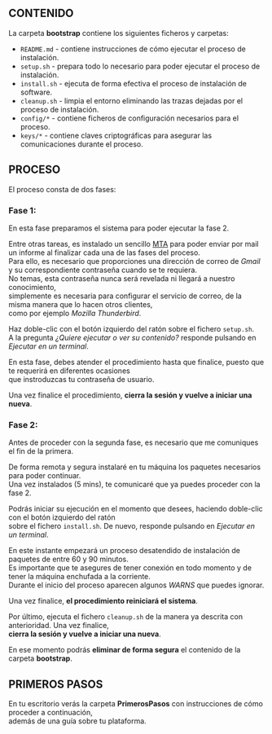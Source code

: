 ## CONTENIDO

La carpeta __bootstrap__ contiene los siguientes ficheros y carpetas:

* `README.md`  - contiene instrucciones de cómo ejecutar el proceso de instalación.
* `setup.sh`   - prepara todo lo necesario para poder ejecutar el proceso de instalación.
* `install.sh` - ejecuta de forma efectiva el proceso de instalación de software.
* `cleanup.sh` - limpia el entorno eliminando las trazas dejadas por el proceso de instalación.
* `config/*`   - contiene ficheros de configuración necesarios para el proceso.
* `keys/*`     - contiene claves criptográficas para asegurar las comunicaciones durante el proceso.


## PROCESO

El proceso consta de dos fases:

### Fase 1:

En esta fase preparamos el sistema para poder ejecutar la fase 2.  

Entre otras tareas, es instalado un sencillo [MTA](http://en.wikipedia.org/wiki/Message_transfer_agent) 
para poder enviar por mail un informe al finalizar cada una de las fases del proceso.  
Para ello, es necesario que proporciones una dirección de correo de _Gmail_ y su correspondiente contraseña cuando se te requiera.  
No temas, esta contraseña nunca será revelada ni llegará a nuestro conocimiento,  
simplemente es necesaria para configurar el servicio de correo, de la misma manera que lo hacen otros clientes,  
como por ejemplo _Mozilla Thunderbird_.

Haz doble-clic con el botón izquierdo del ratón sobre el fichero `setup.sh`.  
A la pregunta _¿Quiere ejecutar o ver su contenido?_ responde pulsando en _Ejecutar en un terminal_.  

En esta fase, debes atender el procedimiento hasta que finalice, puesto que te requerirá en diferentes ocasiones  
que instroduzcas tu contraseña de usuario.

Una vez finalice el procedimiento, __cierra la sesión y vuelve a iniciar una nueva__.

### Fase 2:

Antes de proceder con la segunda fase, es necesario que me comuniques el fin de la primera.  

De forma remota y segura instalaré en tu máquina los paquetes necesarios para poder continuar.  
Una vez instalados (5 mins), te comunicaré que ya puedes proceder con la fase 2.  

Podrás iniciar su ejecución en el momento que desees, haciendo doble-clic con el botón izquierdo del ratón  
sobre el fichero `install.sh`. De nuevo, responde pulsando en _Ejecutar en un terminal_.  

En este instante empezará un proceso desatendido de instalación de paquetes de entre 60 y 90 minutos.  
Es importante que te asegures de tener conexión en todo momento y de tener la máquina enchufada a la corriente.  
Durante el inicio del proceso aparecen algunos _WARNS_ que puedes ignorar.  

Una vez finalice, __el procedimiento reiniciará el sistema__.

Por último, ejecuta el fichero `cleanup.sh` de la manera ya descrita con anterioridad. Una vez finalice,  
__cierra la sesión y vuelve a iniciar una nueva__.  

En ese momento podrás __eliminar de forma segura__ el contenido de la carpeta __bootstrap__.  


## PRIMEROS PASOS

En tu escritorio verás la carpeta __PrimerosPasos__ con instrucciones de cómo proceder a continuación,  
además de una guía sobre tu plataforma.

